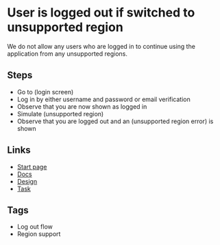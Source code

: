 # User is logged out if switched to unsupported region

We do not allow any users who are logged in to continue using the application from any unsupported regions.

## Steps

- Go to (login screen)
- Log in by either username and password or email verification
- Observe that you are now shown as logged in
- Simulate (unsupported region)
- Observe that you are logged out and an (unsupported region error) is shown

## Links

- [Start page](http://localhost:3000/)
- [Docs](http://docs.testmatic.com/page/logout)
- [Design](http://figma.testmatic.com/logout-unsupported-region)
- [Task](http://tasks.testmatic.com/task-004)

## Tags

- Log out flow
- Region support
